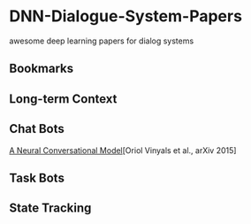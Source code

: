 # DNN-Dialogue-System-Papers
awesome deep learning papers for dialog systems
## Bookmarks



## Long-term Context




## Chat Bots
[A Neural Conversational Model](https://arxiv.org/abs/1506.05869)[Oriol Vinyals et al., arXiv 2015]



## Task Bots



## State Tracking

